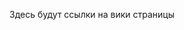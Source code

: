 <!-- 
.. title: Вики
.. slug: index
.. date: 2014/03/14 14:33:16
.. tags: 
.. link: 
.. description: 
.. type: text
-->

Здесь будут ссылки на вики страницы